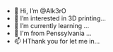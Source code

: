 - 👋 Hi, I’m @Alk3rO
- 👀 I’m interested in 3D printing...
- 🌱 I’m currently learning ...
- 💞️ I'm from Penssylvania ...
- 📫 HThank you for let me in...

<!---
Alk3rO/Alk3rO is a ✨ special ✨ repository because its `README.md` (this file) appears on your GitHub profile.
You can click the Preview link to take a look at your changes.
--->

